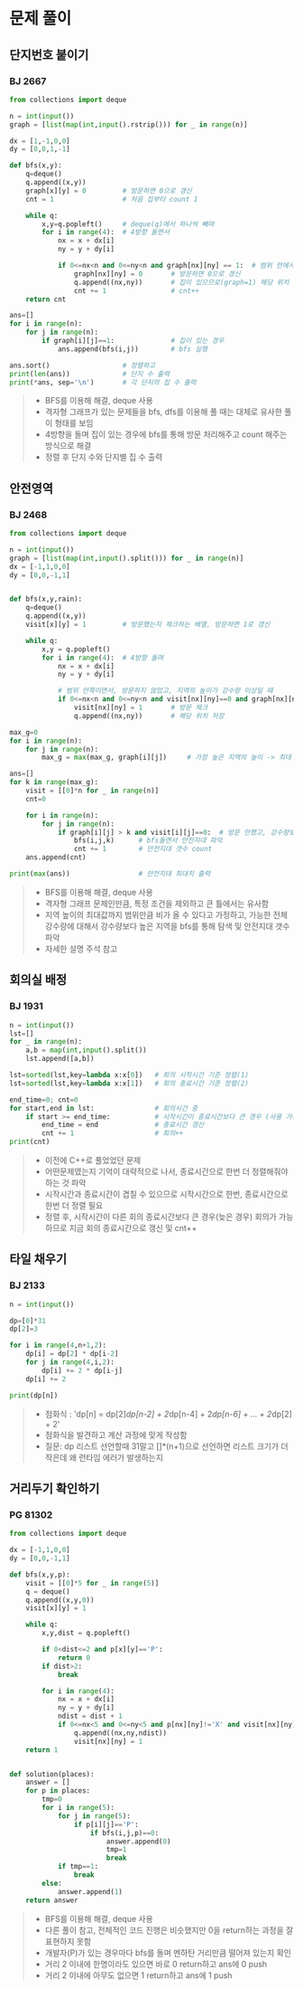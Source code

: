 # 문제 풀이

## 단지번호 붙이기
### BJ 2667
```python
from collections import deque

n = int(input())
graph = [list(map(int,input().rstrip())) for _ in range(n)]

dx = [1,-1,0,0]
dy = [0,0,1,-1]

def bfs(x,y):
    q=deque()
    q.append((x,y))
    graph[x][y] = 0         # 방문하면 0으로 갱신
    cnt = 1                 # 처음 집부터 count 1

    while q:
        x,y=q.popleft()     # deque(q)에서 하나씩 빼며
        for i in range(4):  # 4방향 돌면서
            nx = x + dx[i]
            ny = y + dy[i]

            if 0<=nx<n and 0<=ny<n and graph[nx][ny] == 1:  # 범위 안에서 graph=1 이면
                graph[nx][ny] = 0       # 방문하면 0으로 갱신
                q.append((nx,ny))       # 집이 있으므로(graph=1) 해당 위치 deque에 push 
                cnt += 1                # cnt++
    return cnt

ans=[]
for i in range(n):
    for j in range(n):
        if graph[i][j]==1:              # 집이 있는 경우
            ans.append(bfs(i,j))        # bfs 실행

ans.sort()                  # 정렬하고
print(len(ans))             # 단지 수 출력
print(*ans, sep='\n')       # 각 단지의 집 수 출력
```
> - BFS를 이용해 해결, deque 사용
> - 격자형 그래프가 있는 문제들을 bfs, dfs를 이용해 풀 때는 대체로 유사한 풀이 형태를 보임
> - 4방향을 돌며 집이 있는 경우에 bfs를 통해 방문 처리해주고 count 해주는 방식으로 해결
> - 정렬 후 단지 수와 단지별 집 수 출력

## 안전영역
### BJ 2468
```python
from collections import deque

n = int(input())
graph = [list(map(int,input().split())) for _ in range(n)]
dx = [-1,1,0,0]
dy = [0,0,-1,1]


def bfs(x,y,rain):
    q=deque()
    q.append((x,y))
    visit[x][y] = 1         # 방문했는지 체크하는 배열, 방문하면 1로 갱신

    while q:
        x,y = q.popleft()
        for i in range(4):  # 4방향 돌며
            nx = x + dx[i]
            ny = y + dy[i]

            # 범위 안쪽이면서, 방문하지 않았고, 지역의 높이가 강수량 이상일 때
            if 0<=nx<n and 0<=ny<n and visit[nx][ny]==0 and graph[nx][ny] > rain:
                visit[nx][ny] = 1       # 방문 체크
                q.append((nx,ny))       # 해당 위치 저장

max_g=0
for i in range(n):
    for j in range(n):
        max_g = max(max_g, graph[i][j])     # 가장 높은 지역의 높이 -> 최대 강수량

ans=[]
for k in range(max_g):
    visit = [[0]*n for _ in range(n)]
    cnt=0

    for i in range(n):
        for j in range(n):
            if graph[i][j] > k and visit[i][j]==0:  # 방문 안했고, 강수량보다 높은 지역
                bfs(i,j,k)      # bfs돌면서 안전지대 파악
                cnt += 1        # 안전지대 갯수 count
    ans.append(cnt)

print(max(ans))                 # 안전지대 최대치 출력
```
> - BFS를 이용해 해결, deque 사용
> - 격자형 그래프 문제인만큼, 특정 조건을 제외하고 큰 틀에서는 유사함
> - 지역 높이의 최대값까지 범위만큼 비가 올 수 있다고 가정하고, 가능한 전체 강수량에 대해서 강수량보다 높은 지역을 bfs를 통해 탐색 및 안전지대 갯수 파악
> - 자세한 설명 주석 참고


## 회의실 배정
### BJ 1931
```python
n = int(input())
lst=[]
for _ in range(n):
    a,b = map(int,input().split())
    lst.append([a,b])

lst=sorted(lst,key=lambda x:x[0])   # 회의 시작시간 기준 정렬(1)
lst=sorted(lst,key=lambda x:x[1])   # 회의 종료시간 기준 정렬(2)

end_time=0; cnt=0
for start,end in lst:               # 회의시간 중
    if start >= end_time:           # 시작시간이 종료시간보다 큰 경우 (사용 가능)
        end_time = end              # 종료시간 갱신
        cnt += 1                    # 회의++
print(cnt)
```
> - 이전에 C++로 풀었었던 문제
> - 어떤문제였는지 기억이 대략적으로 나서, 종료시간으로 한번 더 정렬해줘야하는 것 파악
> - 시작시간과 종료시간이 겹칠 수 있으므로 시작시간으로 한번, 종료시간으로 한번 더 정렬 필요
> - 정렬 후, 시작시간이 다른 회의 종료시간보다 큰 경우(늦은 경우) 회의가 가능하므로 지금 회의 종료시간으로 갱신 및  cnt++


## 타일 채우기
### BJ 2133
```python
n = int(input())

dp=[0]*31
dp[2]=3

for i in range(4,n+1,2):
    dp[i] = dp[2] * dp[i-2]
    for j in range(4,i,2):
        dp[i] += 2 * dp[i-j]
    dp[i] += 2

print(dp[n])
```
> - 점화식 : 'dp[n] = dp[2]*dp[n-2] + 2*dp[n-4] + 2*dp[n-6] + ... + 2*dp[2] + 2'
> - 점화식을 발견하고 계산 과정에 맞게 작성함
> - 질문: dp 리스트 선언할때 31말고 []*(n+1)으로 선언하면 리스트 크기가 더 작은데 왜 런타임 에러가 발생하는지


## 거리두기 확인하기
### PG 81302
```python
from collections import deque

dx = [-1,1,0,0]
dy = [0,0,-1,1]

def bfs(x,y,p):
    visit = [[0]*5 for _ in range(5)]
    q = deque()
    q.append((x,y,0))
    visit[x][y] = 1

    while q:
        x,y,dist = q.popleft()

        if 0<dist<=2 and p[x][y]=='P':
            return 0
        if dist>2:
            break

        for i in range(4):
            nx = x + dx[i]
            ny = y + dy[i]
            ndist = dist + 1
            if 0<=nx<5 and 0<=ny<5 and p[nx][ny]!='X' and visit[nx][ny]==0:
                q.append((nx,ny,ndist))
                visit[nx][ny] = 1
    return 1


def solution(places):
    answer = []
    for p in places:
        tmp=0
        for i in range(5):
            for j in range(5):
                if p[i][j]=='P':
                    if bfs(i,j,p)==0:
                        answer.append(0)
                        tmp=1
                        break
            if tmp==1:
                break
        else:
            answer.append(1)
    return answer
```
> - BFS를 이용해 해결, deque 사용
> - 다른 풀이 참고, 전체적인 코드 진행은 비슷했지만 0을 return하는 과정을 잘 표현하지 못함
> - 개발자(P)가 있는 경우마다 bfs를 돌며 멘하탄 거리만큼 떨어져 있는지 확인
> - 거리 2 이내에 한명이라도 있으면 바로 0 return하고 ans에 0 push
> - 거리 2 이내에 아무도 없으면 1 return하고 ans에 1 push
